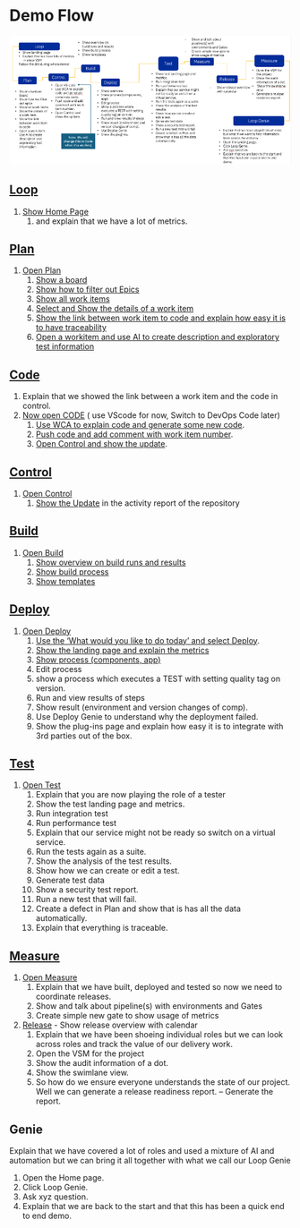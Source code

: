# Demo Flow

![Demo Flow](media/demoflow.png)

## [Loop](introduction/index.md)

1. [Show Home Page](introduction/index.md#the-home-page)
    1. and explain that we have a lot of metrics.

## [Plan](plan/index.md)

1. [Open Plan](plan/index.md#how-to-switch-to-plan-from-home-page)
    1. [Show a board](plan/boards/index.md#project-board)
    2. [Show how to filter out Epics](plan/boards/index.md#filter-epics)
    3. [Show all work items](plan/boards/index.md#work-items)
    4. [Select and Show the details of a work item](plan/boards/index.md#select-workitem)
    5. [Show the link between work item to code and explain how easy it is to have traceability](plan/boards/index.md#show-commit)
    6. [Open a workitem and use AI to create description and exploratory test information](plan/boards/index.md#use-ai-in-workitem)

## [Code](code/index.md)

1. Explain that we showed the link between a work item and the code in control.
2. [Now open CODE](code/index.md#how-to-switch-to-code-from-home-page) ( use VScode for now, Switch to DevOps Code later)
    1. [Use WCA to explain code and generate some new code](code/index.md#watsonx-code-assistant).
    2. [Push code and add comment with work item number](code/index.md#commit-code-with-wi).
    3. [Open Control and show the update](#control).

## [Control](control/index.md)

1. [Open Control](control/index.md#how-to-switch-to-control-from-home-page)
    1. [Show the Update](control/index.md#show-activity-report) in the activity report of the repository

## [Build](build/index.md)

1. [Open Build](build/index.md#how-to-switch-to-build-from-home-page)
    1. [Show overview on build runs and results](build/index.md#build-project-runs)
    2. [Show build process](build/index.md#build-process-detail)
    3. [Show templates](build/index.md#templates)

## [Deploy](deploy/index.md)

1. [Open Deploy](deploy/index.md#how-to-switch-to-deploy-from-home-page)
    1. [Use the ‘What would you like to do today’ and select Deploy](introduction/index.md#what-would-you-like-to-do-today).
    2. [Show the landing page and explain the metrics](deploy/index.md#deploy-landing-page)
    3. [Show process (components, app)](deploy/index.md#processes)
    4. Edit process
    5. show a process which executes a TEST with setting quality tag on version.
    6. Run and view results of steps
    7. Show result (environment and version changes of comp).
    8. Use Deploy Genie to understand why the deployment failed.
    9. Show the plug-ins page and explain how easy it is to integrate with 3rd parties out of the box.

## [Test](test/index.md)

1. [Open Test](test/index.md#how-to-switch-to-test-from-home-page)
    1. Explain that you are now playing the role of a tester
    2. Show the test landing page and metrics.
    3. Run integration test
    4. Run performance test
    5. Explain that our service might not be ready so switch on a virtual service.
    6. Run the tests again as a suite.
    7. Show the analysis of the test results.
    8. Show how we can create or edit a test.
    9. Generate test data
    10. Show a security test report.
    11. Run a new test that will fail.
    12. Create a defect in Plan and show that is has all the data automatically.
    13. Explain that everything is traceable.

## [Measure](measure/index.md)

1. [Open Measure](measure/index.md#how-to-switch-to-measure-from-home-page)
    1. Explain that we have built, deployed and tested so now we need to coordinate releases.
    2. Show and talk about pipeline(s) with environments and Gates
    3. Create simple new gate to show usage of metrics
2. [Release](release/index.md) - Show release overview with calendar
    1. Explain that we have been shoeing individual roles but we can look across roles and track the value of our delivery work.
    2. Open the VSM for the project
    3. Show the audit information of a dot.
    4. Show the swimlane view.
    5. So how do we ensure everyone understands the state of our project.  Well we can generate a release readiness report. – Generate the report.

## Genie

Explain that we have covered a lot of roles and used a mixture of AI and automation but we can bring it all together with what we call our Loop Genie

1. Open the Home page.
2. Click Loop Genie.
3. Ask xyz question.
4. Explain that we are back to the start and that this has been a quick end to end demo.
